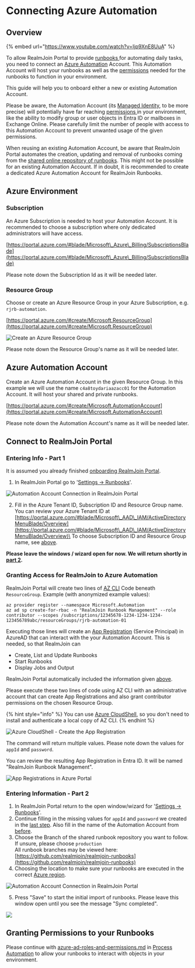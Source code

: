 # Connecting Azure Automation

## Overview

{% embed url="https://www.youtube.com/watch?v=Ijp9XnE8UuA" %}

To allow RealmJoin Portal to provide [runbooks ](../runbooks/)for automating daily tasks, you need to connect an [Azure Automation](https://learn.microsoft.com/en-us/azure/automation/overview) Account. This Automation Account will host your runbooks as well as the [permissions](../azure-ad-roles-and-permissions.md) needed for the runbooks to function in your environment.

This guide will help you to onboard either a new or existing Automation Account.

Please be aware, the Automation Account (its [Managed Identity](https://learn.microsoft.com/en-us/azure/active-directory/managed-identities-azure-resources/overview), to be more precise) will potentially have far reaching [permissions ](../azure-ad-roles-and-permissions.md)in your environment, like the ability to modify group or user objects in Entra ID or mailboxes in Exchange Online. Please carefully limit the number of people with access to this Automation Account to prevent unwanted usage of the given permissions.

When reusing an existing Automation Account, be aware that RealmJoin Portal automates the creation, updating and removal of runbooks coming from the [shared online repository of runbooks](https://github.com/realmjoin/realmjoin-runbooks). This might not be possible for an existing Automation Account. If in doubt, it is recommended to create a dedicated Azure Automation Account for RealmJoin Runbooks.

## Azure Environment

### Subscription

An Azure Subscription is needed to host your Automation Account. It is recommended to choose a subscription where only dedicated administrators will have access.

[https://portal.azure.com/#blade/Microsoft\_Azure\_Billing/SubscriptionsBlade](https://portal.azure.com/#blade/Microsoft\_Azure\_Billing/SubscriptionsBlade)

Please note down the Subscription Id as it will be needed later.

### Resource Group

Choose or create an Azure Resource Group in your Azure Subscription, e.g. `rjrb-automation`.

[https://portal.azure.com/#create/Microsoft.ResourceGroup](https://portal.azure.com/#create/Microsoft.ResourceGroup)

![Create an Azure Resource Group](<../../../.gitbook/assets/image (129).png>)

Please note down the Resource Group's name as it will be needed later.

## Azure Automation Account <a href="#user-content-azure-automation-account" id="user-content-azure-automation-account"></a>

Create an Azure Automation Account in the given Resource Group. In this example we will use the name `c4a8toydariaazacc01` for the Automation Account. It will host your shared and private runbooks.

[https://portal.azure.com/#create/Microsoft.AutomationAccount](https://portal.azure.com/#create/Microsoft.AutomationAccount)

Please note down the Automation Account's name as it will be needed later.

## Connect to RealmJoin Portal

### Entering Info - Part 1

It is assumed you already finished [onboarding RealmJoin Portal](../../realmjoin-deployment/onboarding-realmjoin-portal.md).

1. In RealmJoin Portal go to '[Settings -> Runbooks](https://portal.realmjoin.com/settings/runbooks-configuration)'.

![Automation Account Connection in RealmJoin Portal](<../../../.gitbook/assets/image (240).png>)

2. Fill in the Azure Tenant ID, Subscription ID and Resource Group name.\
   You can review your Azure Tenant ID at [https://portal.azure.com/#blade/Microsoft\_AAD\_IAM/ActiveDirectoryMenuBlade/Overview](https://portal.azure.com/#blade/Microsoft\_AAD\_IAM/ActiveDirectoryMenuBlade/Overview)\
   To choose Subscription ID and Resource Group name, see [above](./#subscription-and-resource-group).

**Please leave the windows / wizard open for now. We will return shortly in** [**part 2**](./#entering-info-part-2)**.**

### Granting Access for RealmJoin to Azure Automation

RealmJoin Portal will create two lines of [AZ CLI](https://docs.microsoft.com/en-us/cli/azure/what-is-azure-cli) Code beneath `ResourceGroup`. Example (with anonymized example values):

```
az provider register --namespace Microsoft.Automation
az ad sp create-for-rbac -n "RealmJoin Runbook Management" --role contributor --scopes /subscriptions/12345678-1234-1234-1234-123456789abc/resourceGroups/rjrb-automation-01
```

Executing those lines will create an [App Registration](https://docs.microsoft.com/en-us/azure/active-directory/develop/app-objects-and-service-principals) (Service Principal) in AzureAD that can interact with the your Automation Account. This is needed, so that RealmJoin can

* Create, List and Update Runbooks
* Start Runbooks
* Display Jobs and Output

RealmJoin Portal automatically included the information given [above](./#entering-info-part-1).

Please execute these two lines of code using AZ CLI with an administrative account that can create App Registrations and also grant contributor permissions on the chosen Resource Group.

{% hint style="info" %}
You can use [Azure CloudShell](https://docs.microsoft.com/en-us/azure/cloud-shell/overview), so you don't need to install and authenticate a local copy of AZ CLI.
{% endhint %}

![Azure CloudShell - Create the App Registration](<../../../.gitbook/assets/image (103).png>)

The command will return multiple values. Please note down the values for `appId` and `password`.

You can review the resulting App Registration in Entra ID. It will be named "RealmJoin Runbook Management".

![App Registrations in Azure Portal](<../../../.gitbook/assets/image (259).png>)

### Entering Information - Part 2

1. In RealmJoin Portal return to the open window/wizard for '[Settings -> Runbooks](https://portal.realmjoin.com/settings/runbooks-configuration)'.
2. Continue filling in the missing values for `appId` and `password` we created in the [last step](./#granting-access-for-realmjoin-to-azure-automation). Also fill in the name of the Automation Account from [before](./#user-content-azure-automation-account).
3. Choose the Branch of the shared runbook repository you want to follow. \
   If unsure, please choose `production` \
   All runbook branches may be viewed here: [https://github.com/realmjoin/realmjoin-runbooks](https://github.com/realmjoin/realmjoin-runbooks)
4. Choosing the location to make sure your runbooks are executed in the correct [Azure region](https://docs.microsoft.com/en-us/azure/availability-zones/az-overview).

![Automation Account Connection in RealmJoin Portal](<../../../.gitbook/assets/image (118).png>)

5. Press "Save" to start the initial import of runbooks. Please leave this window open until you see the message "Sync completed".

![](<../../../.gitbook/assets/image (90).png>)

## Granting Permissions to your Runbooks

Please continue with [azure-ad-roles-and-permissions.md](../azure-ad-roles-and-permissions.md "mention") in [Process Automation](../runbooks/) to allow your runbooks to interact with objects in your environment.
